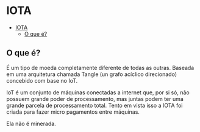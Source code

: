 # IOTA

<!-- TOC -->

- [IOTA](#iota)
  - [O que é?](#o-que-é)

<!-- /TOC -->

## O que é?

É um tipo de moeda completamente diferente de todas as outras. Baseada em uma arquitetura chamada Tangle (un grafo acíclico direcionado) concebido com base no IoT.

IoT é um conjunto de máquinas conectadas a internet que, por si só, não possuem grande poder de processamento, mas juntas podem ter uma grande parcela de processamento total. Tento em vista isso a IOTA foi criada para fazer micro pagamentos entre máquinas.

Ela não é minerada.

